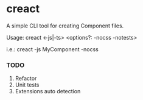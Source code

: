 # creact

A simple CLI tool for creating Component files.

Usage: creact <-js|-ts> <ComponentName> <options?: -nocss -notests>
  
i.e.: creact -js MyComponent -nocss
  
  
 ### TODO
  1. Refactor
  2. Unit tests
  3. Extensions auto detection
